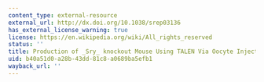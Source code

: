 ```yaml
---
content_type: external-resource
external_url: http://dx.doi.org/10.1038/srep03136
has_external_license_warning: true
license: https://en.wikipedia.org/wiki/All_rights_reserved
status: ''
title: Production of _Sry_ knockout Mouse Using TALEN Via Oocyte Injection
uid: b40a51d0-a28b-43dd-81c8-a0689ba5efb1
wayback_url: ''
---
```

